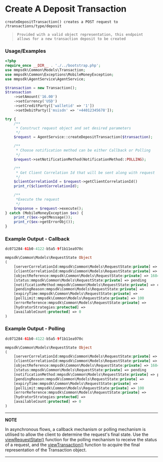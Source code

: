 # Create A Deposit Transaction

`createDepositTransaction() creates a POST request to /transactions/type/deposit`

> `Provided with a valid object representation, this endpoint allows for a new transaction deposit to be created`

### Usage/Examples

```php
<?php
require_once __DIR__ . './../bootstrap.php';
use mmpsdk\Common\Models\Transaction;
use mmpsdk\Common\Exceptions\MobileMoneyException;
use mmpsdk\AgentService\AgentService;

$transaction = new Transaction();
$transaction
    ->setAmount('16.00')
    ->setCurrency('USD')
    ->setCreditParty(['walletid' => '1'])
    ->setDebitParty(['msisdn' => '+44012345678']);

try {
    /**
     * Construct request object and set desired parameters
     */
    $request = AgentService::createDepositTransaction($transaction);

    /**
     * Choose notification method can be either Callback or Polling
     */
    $request->setNotificationMethod(NotificationMethod::POLLING);

    /**
     * Get Client Correlation Id that will be sent along with request
     */
    $clientCorrelationId = $request->getClientCorrelationId()
    print_r($clientCorrelationId);

    /**
     *Execute the request
     */
    $repsonse = $request->execute();
} catch (MobileMoneyException $ex) {
    print_r($ex->getMessage());
    print_r($ex->getErrorObj());
}
```

### Example Output - Callback

```php
dc071284-61b0-4122-b5a5-9f1b11ea970c

mmpsdk\Common\Models\RequestState Object
(
    [serverCorrelationId:mmpsdk\Common\Models\RequestState:private] => b0b17e14-c937-4363-a131-f0d83c054f96
    [clientCorrelationId:mmpsdk\Common\Models\RequestState:private] => dc071284-61b0-4122-b5a5-9f1b11ea970c
    [objectReference:mmpsdk\Common\Models\RequestState:private] => 1684
    [status:mmpsdk\Common\Models\RequestState:private] => pending
    [notificationMethod:mmpsdk\Common\Models\RequestState:private] => callback
    [pendingReason:mmpsdk\Common\Models\RequestState:private] =>
    [expiryTime:mmpsdk\Common\Models\RequestState:private] =>
    [pollLimit:mmpsdk\Common\Models\RequestState:private] => 100
    [errorReference:mmpsdk\Common\Models\RequestState:private] =>
    [hydratorStrategies:protected] =>
    [availableCount:protected] => 0
)
```

### Example Output - Polling

```php
dc071284-61b0-4122-b5a5-9f1b11ea970c

mmpsdk\Common\Models\RequestState Object
(
    [serverCorrelationId:mmpsdk\Common\Models\RequestState:private] => b0b17e14-c937-4363-a131-f0d83c054f96
    [clientCorrelationId:mmpsdk\Common\Models\RequestState:private] => dc071284-61b0-4122-b5a5-9f1b11ea970c
    [objectReference:mmpsdk\Common\Models\RequestState:private] => 1684
    [status:mmpsdk\Common\Models\RequestState:private] => pending
    [notificationMethod:mmpsdk\Common\Models\RequestState:private] => polling
    [pendingReason:mmpsdk\Common\Models\RequestState:private] =>
    [expiryTime:mmpsdk\Common\Models\RequestState:private] =>
    [pollLimit:mmpsdk\Common\Models\RequestState:private] => 100
    [errorReference:mmpsdk\Common\Models\RequestState:private] =>
    [hydratorStrategies:protected] =>
    [availableCount:protected] => 0
)
```

---

**NOTE**

In asynchronous flows, a callback mechanism or polling mechanism is utilised to allow the client to determine the request's final state. Use the [viewRequestState()](viewRequestState.Readme.md) function for the polling mechanism to receive the status of a request, and the [viewTransaction()](viewTransaction.Readme.md) function to acquire the final representation of the Transaction object.

---
